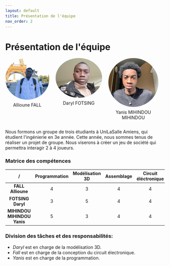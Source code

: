 ```yaml
---
layout: default
title: Présentation de l'équipe
nav_order: 2
---
```


# Présentation de l'équipe
<style>
.grid-container {
    display: grid;
    grid-template-columns: auto auto auto auto;
    gap: 20px;
    text-align: center; /* Pour centrer le texte sous les images */
}

img {
    
}

.rounded-image {
    border-radius: 50%;
    width: 200px; /* Taille des images */
    height: auto;
}

.image-caption {
    margin-top: 5px; /* Espacement entre l'image et le texte */
}
</style>

<div class="grid-container">
    <div>
        <img src="images/Team/Fall.jpg" alt="Photo FALL" class="rounded-image">
        <p class="image-caption">Allioune FALL</p>
    </div>
    <div>
        <img src="images/Team/Daryl.jpg" alt="Photo Daryl" class="rounded-image">
        <p class="image-caption">Daryl FOTSING</p>
    </div>
    <div>
        <img src="images/Team/Yanis.jpg" alt="Photo Yanis" class="rounded-image">
        <p class="image-caption">Yanis MIHINDOU MIHINDOU</p>
    </div>
</div>

Nous formons un groupe de trois étudiants à UniLaSalle Amiens, qui étudient l'ingénierie en 3e année. Cette année, nous sommes tenus de réaliser un projet de groupe. Nous viserons à créer un jeu de société qui permettra interagir 2 à 4 joueurs.

### Matrice des compétences

|/| Programmation | Modélisation 3D | Assemblage |Circuit éléctronique|
|:-:|:--:|:---:|:--:|:---:|
| **FALL Allioune** | 4 | 3| 4 |4|
| **FOTSING Daryl** | 3 | 5 | 4|4|
| **MIHINDOU MIHINDOU Yanis** | 5 | 3 | 4 |4|

### Division des tâches et des responsabilités:
- *Daryl* est en charge de la modélisation 3D.
- *Fall* est en charge de la conception du circuit électronique.
- *Yanis* est en charge de la programmation.
